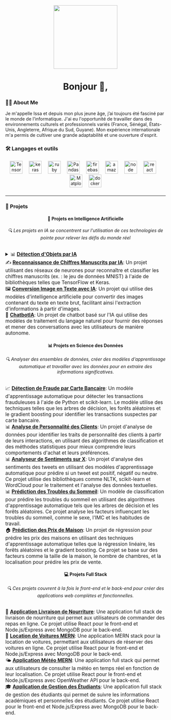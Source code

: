 <div align="center">
  <img  height="200" src="https://cdn.dribbble.com/users/1708816/screenshots/15637256/media/f9826f0af8a49462f048262a8502035b.gif" />
</div>



###

<h1 align="center">Bonjour 👋,</h1>

<p align="center">
  
<h3 align="left">👨‍💻 About Me</h3>

Je m'appelle Issa et depuis mon plus jeune âge, j’ai toujours été fasciné par le monde de l’informatique. J'ai eu l'opportunité de travailler
dans des environnements culturels et professionnels variés (France, Sénégal, États-Unis, Angleterre, Afrique du Sud, Guyane). Mon expérience
internationale m'a permis de cultiver une grande adaptabilité et une ouverture d'esprit.

</p>



###

<h3 align="left">🛠 Langages et outils</h3>

###

<div align="center">
  <img src="https://www.vectorlogo.zone/logos/tensorflow/tensorflow-icon.svg" height="40" alt="TensorFlow logo"  />
  <img width="12" />
  <img src="https://icon.icepanel.io/Technology/svg/Keras.svg" height="40" alt="keras logo"  />
  <img width="12" />
  <img src="https://cdn.worldvectorlogo.com/logos/numpy-1.svg" height="40" alt="ruby logo"  />
  <img width="12" />
  <img src="https://icon.icepanel.io/Technology/png-shadow-512/Pandas.png" height="40" alt="Pandas logo"  />
  <img width="12" />
  <img src="https://cdn.jsdelivr.net/gh/devicons/devicon/icons/firebase/firebase-plain-wordmark.svg" height="40" alt="firebase logo"  />
  <img width="12" />
  <img src="https://cdn.jsdelivr.net/gh/devicons/devicon/icons/amazonwebservices/amazonwebservices-line-wordmark.svg" height="40" alt="amazonwebservices logo"  />
  <img width="12" />
  <img src="https://icon.icepanel.io/Technology/svg/Node.js.svg" height="40" alt="node logo"  />
  <img width="12" />
  <img src="https://icon.icepanel.io/Technology/svg/React.svg" height="40" alt="react logo"  />
  <img width="12" />
  <img src="https://icon.icepanel.io/Technology/svg/Matplotlib.svg" height="40" alt="Matplotlib logo"  />
  <img width="12" />
  <img src="https://cdn.worldvectorlogo.com/logos/python-5.svg" height="40" alt="docker logo"  />
</div>

### 

<hr />

<h3 align="left">🚀 Projets</h3>

<div align="center">
  <h4>🤖 <strong>Projets en Intelligence Artificielle</strong></h4>
  <h6 align="center">🔍 Les projets en IA se concentrent sur l'utilisation de ces technologies de pointe pour relever les défis du monde réel</h6>
  <div align="left">
  <ul style="list-style-type: none; padding: 0; font-size: 1.1em;">
    <li>
      <details>
        <summary> 📊 
          <a href="https://github.com/issaniang5/detection-objets-ai" target="_blank">
            <strong>Détection d'Objets par IA</strong>
          </a> 
        </summary>
        <samp>
          Un projet d'intelligence artificielle utilisant des réseaux de neurones convolutifs (CNN) pour détecter des objets dans des images ou des vidéos en temps réel. Ce modèle est alimenté par la bibliothèque ML5.js, permettant une détection d'objets sur le Web.
        </samp>
      </details>
    </li>
      <li>✍️ <a href="https://github.com/your-repository-link" target="_blank"><strong>Reconnaissance de Chiffres Manuscrits par IA</strong></a>: Un projet utilisant des réseaux de neurones pour reconnaître et classifier les chiffres manuscrits (ex. : le jeu de données MNIST) à l'aide de bibliothèques telles que TensorFlow et Keras.</li>
      <li>🖼️ <a href="https://github.com/your-repository-link" target="_blank"><strong>Conversion Image en Texte avec IA</strong></a>: Un projet qui utilise des modèles d'intelligence artificielle pour convertir des images contenant du texte en texte brut, facilitant ainsi l'extraction d'informations à partir d'images.</li>
      <li>💬 <a href="https://github.com/issaniang5/ChatbotIA" target="_blank"><strong>ChatbotIA</strong></a>: Un projet de chatbot basé sur l'IA qui utilise des modèles de traitement du langage naturel pour fournir des réponses et mener des conversations avec les utilisateurs de manière autonome.</li>
    </ul>
  </div>
</div>




<div align="center">
  <h4>📊 <strong>Projets en Science des Données</strong></h4>
  <h6 align="center">🔍 Analyser des ensembles de données, créer des modèles d'apprentissage automatique et travailler avec les données pour en extraire des informations significatives.</h6>
  <div align="left">
    <ul style="list-style-type: none; padding: 0; font-size: 1.1em;">
      <li>📈 <a href="https://github.com/issaniang5/detection-fraude-carte-bancaire" target="_blank"><strong>Détection de Fraude par Carte Bancaire</strong></a>: Un modèle d'apprentissage automatique pour détecter les transactions frauduleuses à l'aide de Python et scikit-learn. Le modèle utilise des techniques telles que les arbres de décision, les forêts aléatoires et le gradient boosting pour identifier les transactions suspectes par carte bancaire.</li>
      <li>📊 <a href="https://github.com/issaniang5/Analyse-Personnalite-Clients" target="_blank"><strong>Analyse de Personnalité des Clients</strong></a>: Un projet d'analyse de données pour identifier les traits de personnalité des clients à partir de leurs interactions, en utilisant des algorithmes de classification et des méthodes statistiques pour mieux comprendre leurs comportements d'achat et leurs préférences.</li>
      <li>📊 <a href="https://github.com/issaniang5/Analyseur-de-sentiments-sur-X" target="_blank"><strong>Analyseur de Sentiments sur X</strong></a>: Un projet d'analyse des sentiments des tweets en utilisant des modèles d'apprentissage automatique pour prédire si un tweet est positif, négatif ou neutre. Ce projet utilise des bibliothèques comme NLTK, scikit-learn et WordCloud pour le traitement et l'analyse des données textuelles.</li>
      <li>📊 <a href="https://github.com/issaniang5/Prediction-des-Troubles-du-Sommeil" target="_blank"><strong>Prédiction des Troubles du Sommeil</strong></a>: Un modèle de classification pour prédire les troubles du sommeil en utilisant des algorithmes d'apprentissage automatique tels que les arbres de décision et les forêts aléatoires. Ce projet analyse les facteurs influençant les troubles du sommeil, comme le sexe, l'IMC et les habitudes de travail.</li>
      <li>🏠 <a href="https://github.com/issaniang5/Prediction-des-Prix-de-Maison" target="_blank"><strong>Prédiction des Prix de Maison</strong></a>: Un projet de régression pour prédire les prix des maisons en utilisant des techniques d'apprentissage automatique telles que la régression linéaire, les forêts aléatoires et le gradient boosting. Ce projet se base sur des facteurs comme la taille de la maison, le nombre de chambres, et la localisation pour prédire les prix de vente.</li>
    </ul>
  </div>
</div>


<div align="center">
  <h4>💻 <strong>Projets Full Stack</strong></h4>
  <h6 align="center">🔍 Ces projets couvrent à la fois le front-end et le back-end pour créer des applications web complètes et fonctionnelles.</h6>
  <div align="left">
    <ul style="list-style-type: none; padding: 0; font-size: 1.1em;">
      <li>🍕 <a href="https://github.com/issaniang5/Application-Livraison-De-Nourriture" target="_blank"><strong>Application Livraison de Nourriture</strong></a>: Une application full stack de livraison de nourriture qui permet aux utilisateurs de commander des repas en ligne. Ce projet utilise React pour le front-end et Node.js/Express avec MongoDB pour le back-end.</li>
      <li>🚗 <a href="https://github.com/issaniang5/Location-de-Voitures-MERN" target="_blank"><strong>Location de Voitures MERN</strong></a>: Une application MERN stack pour la location de voitures, permettant aux utilisateurs de réserver des voitures en ligne. Ce projet utilise React pour le front-end et Node.js/Express avec MongoDB pour le back-end.</li>
      <li>🌤️ <a href="https://github.com/issaniang5/Application-meteo-MERN" target="_blank"><strong>Application Météo MERN</strong></a>: Une application full stack qui permet aux utilisateurs de consulter la météo en temps réel en fonction de leur localisation. Ce projet utilise React pour le front-end et Node.js/Express avec OpenWeather API pour le back-end.</li>
      <li>🎓 <a href="https://github.com/issaniang5/Application-de-Gestion-des-Etudiants" target="_blank"><strong>Application de Gestion des Étudiants</strong></a>: Une application full stack de gestion des étudiants qui permet de suivre les informations académiques et personnelles des étudiants. Ce projet utilise React pour le front-end et Node.js/Express avec MongoDB pour le back-end.</li>
    </ul>
  </div>
</div>




</div>




###

